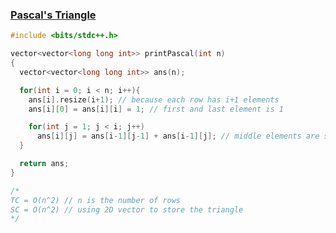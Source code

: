 ### [Pascal's Triangle](https://www.codingninjas.com/codestudio/problems/pascal-s-triangle_8230805?challengeSlug=striver-sde-challenge)

```cpp
#include <bits/stdc++.h>

vector<vector<long long int>> printPascal(int n) 
{
  vector<vector<long long int>> ans(n);

  for(int i = 0; i < n; i++){
    ans[i].resize(i+1); // because each row has i+1 elements 
    ans[i][0] = ans[i][i] = 1; // first and last element is 1

    for(int j = 1; j < i; j++) 
      ans[i][j] = ans[i-1][j-1] + ans[i-1][j]; // middle elements are sum of two elements from previous row
  }

  return ans;
}

/*
TC = O(n^2) // n is the number of rows
SC = O(n^2) // using 2D vector to store the triangle
*/
```